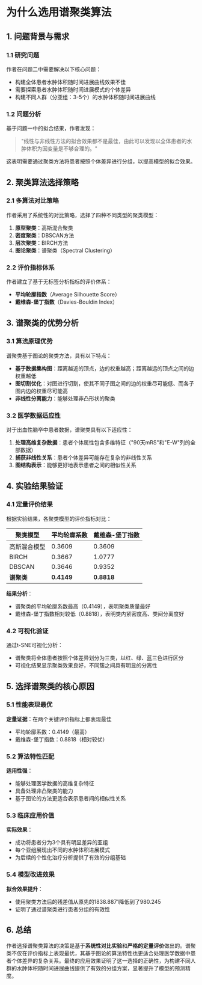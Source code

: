 # 为什么选用谱聚类算法

## 1. 问题背景与需求

### 1.1 研究问题
作者在问题二中需要解决以下核心问题：
- 构建全体患者水肿体积随时间进展曲线效果不佳
- 需要探索患者水肿体积随时间进展模式的个体差异
- 构建不同人群（分亚组：3-5个）的水肿体积随时间进展曲线

### 1.2 问题分析
基于问题一中的拟合结果，作者发现：
> "线性与非线性方法的拟合效果都不是最佳，由此可以发现以全体患者的水肿体积为因变量是不够合理的。"

这表明需要通过聚类方法将患者按照个体差异进行分组，以提高模型的拟合效果。

## 2. 聚类算法选择策略

### 2.1 多算法对比策略
作者采用了系统性的对比策略，选择了四种不同类型的聚类模型：

1. **原型聚类**：高斯混合聚类
2. **密度聚类**：DBSCAN方法  
3. **层次聚类**：BIRCH方法
4. **图论聚类**：谱聚类（Spectral Clustering）

### 2.2 评价指标体系
作者建立了基于无标签分析指标的评价体系：
- **平均轮廓指数**（Average Silhouette Score）
- **戴维森-堡丁指数**（Davies-Bouldin Index）

## 3. 谱聚类的优势分析

### 3.1 算法原理优势
谱聚类基于图论的聚类方法，具有以下特点：
- **基于数据集构图**：距离越近的顶点，边的权重越高；距离越远的顶点之间的边权重越低
- **图切割优化**：对图进行切割，使其不同子图之间的边的权重尽可能低、而各子图内边的权重尽可能高
- **非线性分离能力**：能够处理非凸形状的聚类

### 3.2 医学数据适应性
对于出血性脑卒中患者数据，谱聚类具有以下适应性：

1. **处理高维复杂数据**：患者个体属性包含多维特征（"90天mRS"和"E-W"列的全部数据）
2. **捕获非线性关系**：患者个体差异可能存在复杂的非线性关系
3. **图结构表示**：能够更好地表示患者之间的相似性关系

## 4. 实验结果验证

### 4.1 定量评价结果
根据实验结果，各聚类模型的评价指标对比：

| 聚类模型   | 平均轮廓系数    | 戴维森-堡丁指数   |
|--------|------------|--------------|
| 高斯混合模型 | 0.3609     | 0.3609       |
| BIRCH  | 0.3667     | 1.0777       |
| DBSCAN | 0.3646     | 0.9352       |
| **谱聚类** | **0.4149** | **0.8818**   |

**结果分析**：
- 谱聚类的平均轮廓系数最高（0.4149），表明聚类质量最好
- 戴维森-堡丁指数相对较低（0.8818），表明类内紧密度高、类间分离度好

### 4.2 可视化验证
通过t-SNE可视化分析：
- 谱聚类将全体患者按照个体差异划分为三类，以红、绿、蓝三色进行区分
- 可视化结果显示聚类效果良好，不同簇之间具有明显的分离性

## 5. 选择谱聚类的核心原因

### 5.1 性能表现最优
**定量证据**：在两个关键评价指标上都表现最佳
- 平均轮廓系数：0.4149（最高）
- 戴维森-堡丁指数：0.8818（相对较优）

### 5.2 算法特性匹配
**适用性强**：
- 能够处理医学数据的高维复杂特征
- 具备处理非凸聚类的能力
- 基于图论的方法更适合表示患者间的相似性关系

### 5.3 临床应用价值
**实际效果**：
- 成功将患者分为3个具有明显差异的亚组
- 每个亚组展现出不同的水肿体积进展模式
- 为后续的个性化治疗分析提供了有效的分组基础

### 5.4 模型改进效果
**拟合效果提升**：
- 使用聚类方法后的残差值从原先的1838.8871降低到了980.245
- 证明了通过谱聚类进行患者分组的有效性

## 6. 总结

作者选择谱聚类算法的决策是基于**系统性对比实验**和**严格的定量评价**做出的。谱聚类不仅在评价指标上表现最优，其基于图论的算法特性也更适合处理医学数据中患者个体差异的复杂关系。最终的应用效果证明了这一选择的正确性，为构建不同人群的水肿体积随时间进展曲线提供了有效的分组方案，显著提升了模型的预测精度。 